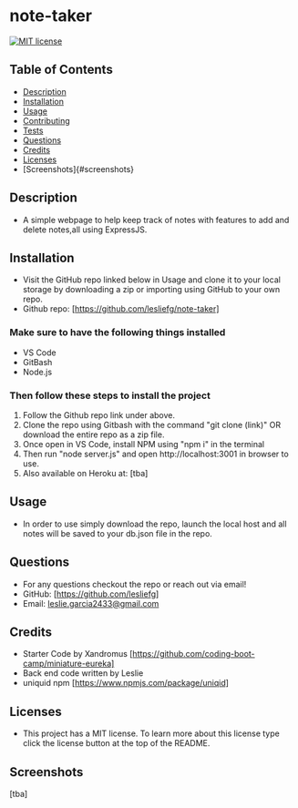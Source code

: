 # note-taker

[![MIT license](https://img.shields.io/badge/License-MIT-blue.svg)](https://lbesson.mit-license.org/)

## Table of Contents
* [Description](#description)
* [Installation](#installation)
* [Usage](#usage)
* [Contributing](#contributing)
* [Tests](#tests)
* [Questions](#questions)
* [Credits](#credits)
* [Licenses](#license)
* [Screenshots]{#screenshots}

## Description
- A simple webpage to help keep track of notes with features to add and delete notes,all using ExpressJS.

## Installation
- Visit the GitHub repo linked below in Usage and clone it to your local storage by downloading a zip or importing using GitHub to your own repo.
- Github repo: [https://github.com/lesliefg/note-taker] 

### Make sure to have the following things installed
* VS Code
* GitBash
* Node.js

### Then follow these steps to install the project
1. Follow the Github repo link under above.
2. Clone the repo using Gitbash with the command "git clone (link)" OR download the entire repo as a zip file.
3. Once open in VS Code, install NPM using "npm i" in the terminal
5. Then run "node server.js" and open http://localhost:3001 in browser to use.
6. Also available on Heroku at: [tba]

## Usage
- In order to use simply download the repo, launch the local host and all notes will be saved to your db.json file in the repo.

## Questions
- For any questions checkout the repo or reach out via email!  
- GitHub: [https://github.com/lesliefg]
- Email: leslie.garcia2433@gmail.com

## Credits
- Starter Code by Xandromus [https://github.com/coding-boot-camp/miniature-eureka]
- Back end code written by Leslie
- uniquid npm [https://www.npmjs.com/package/uniqid]

## Licenses
- This project has a MIT license. To learn more about this license type click the license button at the top of the README.

## Screenshots 
[tba]